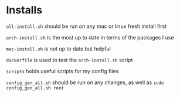 # Installs

`all-install.sh` should be run on any mac or linux fresh install first

`arch-install.sh` is the most up to date in terms of the packages I use

`mac-install.sh` is not up to date but helpful

`dockerfile` is used to test the `arch-install.sh` script

`scripts` holds useful scripts for my config files

`config_gen_all.sh` should be run on any changes, as well as `sudo config_gen_all.sh root`
